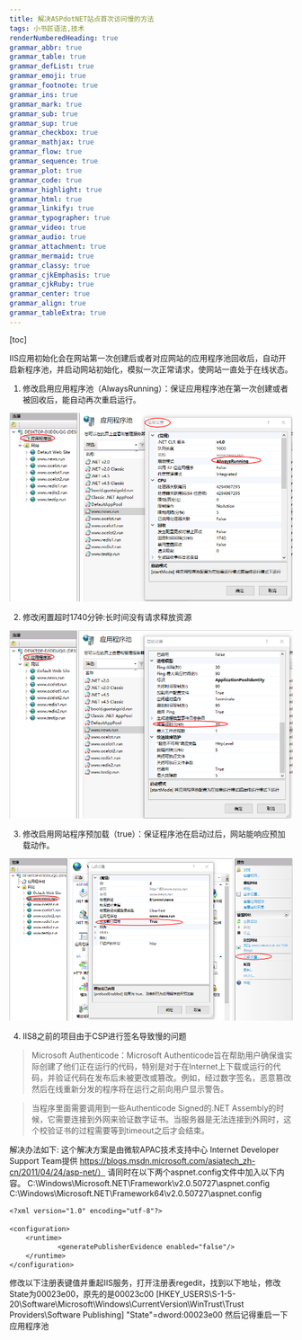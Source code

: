 ```yaml
---
title: 解决ASPdotNET站点首次访问慢的方法
tags: 小书匠语法,技术
renderNumberedHeading: true
grammar_abbr: true
grammar_table: true
grammar_defList: true
grammar_emoji: true
grammar_footnote: true
grammar_ins: true
grammar_mark: true
grammar_sub: true
grammar_sup: true
grammar_checkbox: true
grammar_mathjax: true
grammar_flow: true
grammar_sequence: true
grammar_plot: true
grammar_code: true
grammar_highlight: true
grammar_html: true
grammar_linkify: true
grammar_typographer: true
grammar_video: true
grammar_audio: true
grammar_attachment: true
grammar_mermaid: true
grammar_classy: true
grammar_cjkEmphasis: true
grammar_cjkRuby: true
grammar_center: true
grammar_align: true
grammar_tableExtra: true
---
```


[toc]

IIS应用初始化会在网站第一次创建后或者对应网站的应用程序池回收后，自动开启新程序池，并启动网站初始化，模拟一次正常请求，使网站一直处于在线状态。

1. 修改启用应用程序池（AlwaysRunning）：保证应用程序池在第一次创建或者被回收后，能自动再次重启运行。

![](https://raw.githubusercontent.com/OliverRen/olili_blog_img/master/解决ASPdotNET站点首次访问慢的方法/2020811/1597125020966.png)

2. 修改闲置超时1740分钟:长时间没有请求释放资源

![](https://raw.githubusercontent.com/OliverRen/olili_blog_img/master/解决ASPdotNET站点首次访问慢的方法/2020811/1597125020953.png)

3. 修改启用网站程序预加载（true）：保证程序池在启动过后，网站能响应预加载动作。

![](https://raw.githubusercontent.com/OliverRen/olili_blog_img/master/解决ASPdotNET站点首次访问慢的方法/2020811/1597125020964.png)

4. IIS8之前的项目由于CSP进行签名导致慢的问题

> Microsoft Authenticode：Microsoft Authenticode旨在帮助用户确保谁实际创建了他们正在运行的代码，特别是对于在Internet上下载或运行的代码，并验证代码在发布后未被更改或篡改。例如，经过数字签名，恶意篡改然后在线重新分发的程序将在运行之前向用户显示警告。

> 当程序里面需要调用到一些Authenticode Signed的.NET Assembly的时候，它需要连接到外网来验证数字证书。当服务器是无法连接到外网时，这个校验证书的过程需要等到timeout之后才会结束。

解决办法如下:
这个解决方案是由微软APAC技术支持中心 Internet Developer Support Team提供 https://blogs.msdn.microsoft.com/asiatech_zh-cn/2011/04/24/asp-net/）
请同时在以下两个aspnet.config文件中加入以下内容。
C:\Windows\Microsoft.NET\Framework\v2.0.50727\aspnet.config
C:\Windows\Microsoft.NET\Framework64\v2.0.50727\aspnet.config

```
<?xml version="1.0" encoding="utf-8"?>

<configuration>
    <runtime>
            <generatePublisherEvidence enabled="false"/>
    </runtime>
</configuration>
```

修改以下注册表键值并重起IIS服务，打开注册表regedit，找到以下地址，修改State为00023e00，原先的是00023c00
\[HKEY_USERS\S-1-5-20\Software\Microsoft\Windows\CurrentVersion\WinTrust\Trust Providers\Software Publishing]
"State"=dword:00023e00
然后记得重启一下应用程序池